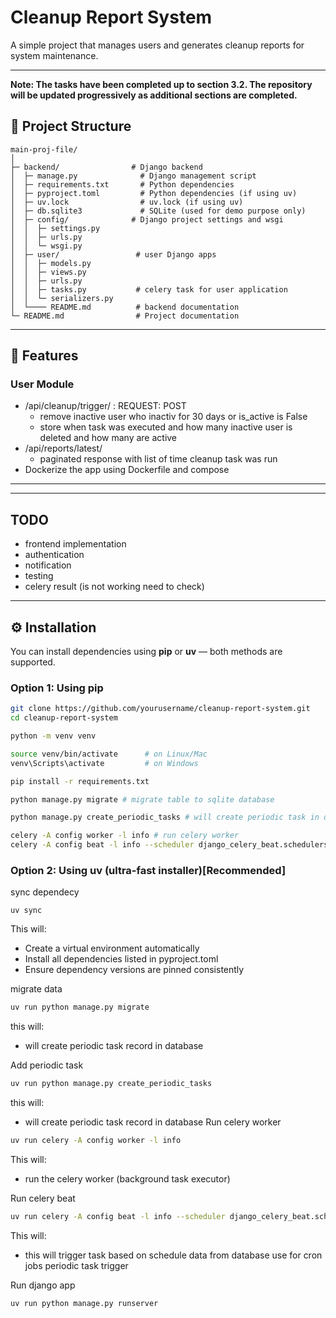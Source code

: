 # Cleanup Report System

A simple project that manages users and generates cleanup reports for system maintenance.

---

**Note: The tasks have been completed up to section 3.2. The repository will be updated progressively as additional sections are completed.**

## 📁 Project Structure

```
main-proj-file/
│
├─ backend/                # Django backend
│  ├─ manage.py              # Django management script
│  ├─ requirements.txt       # Python dependencies
│  ├─ pyproject.toml         # Python dependencies (if using uv)
│  ├─ uv.lock                # uv.lock (if using uv)
│  ├─ db.sqlite3             # SQLite (used for demo purpose only)
│  ├─ config/              # Django project settings and wsgi
│  │  ├─ settings.py
│  │  ├─ urls.py
│  │  └─ wsgi.py
│  ├─ user/                 # user Django apps
│  │  ├─ models.py
│  │  ├─ views.py
│  │  ├─ urls.py
│  │  ├─ tasks.py           # celery task for user application 
│  │  └─ serializers.py
│  └──── README.md          # backend documentation
└─ README.md                # Project documentation
```

---

## 🚀 Features

### User Module
- /api/cleanup/trigger/ : REQUEST: POST
    - remove inactive user who inactiv for 30 days or is_active is False
    - store when task was executed and how many inactive user is deleted and how many are active 
- /api/reports/latest/
    - paginated response with list of time cleanup task was run
- Dockerize the app using Dockerfile and compose

---

---

## TODO

- frontend implementation
- authentication
- notification
- testing
- celery result  (is not working need to check)

---

## ⚙️ Installation

You can install dependencies using **pip** or **uv** — both methods are supported.

### Option 1: Using pip

```bash
git clone https://github.com/yourusername/cleanup-report-system.git
cd cleanup-report-system

python -m venv venv

source venv/bin/activate      # on Linux/Mac
venv\Scripts\activate         # on Windows

pip install -r requirements.txt

python manage.py migrate # migrate table to sqlite database

python manage.py create_periodic_tasks # will create periodic task in database

celery -A config worker -l info # run celery worker
celery -A config beat -l info --scheduler django_celery_beat.schedulers:DatabaseScheduler # run celery beats for periodic task trigger
```



### Option 2: Using uv (ultra-fast installer)[Recommended]

sync dependecy

```
uv sync
```
This will:
- Create a virtual environment automatically
- Install all dependencies listed in pyproject.toml
- Ensure dependency versions are pinned consistently

migrate data
```bash
uv run python manage.py migrate
```
this will:
- will create periodic task record in database

Add periodic task
```bash
uv run python manage.py create_periodic_tasks
```
this will:
- will create periodic task record in database
Run celery worker

```bash
uv run celery -A config worker -l info
```
This will:
- run the celery worker (background task executor)

Run celery beat

```bash
uv run celery -A config beat -l info --scheduler django_celery_beat.schedulers:DatabaseScheduler
```
This will:
- this will trigger task based on schedule data from database use for cron jobs periodic task trigger


Run django app
```bash
uv run python manage.py runserver
```